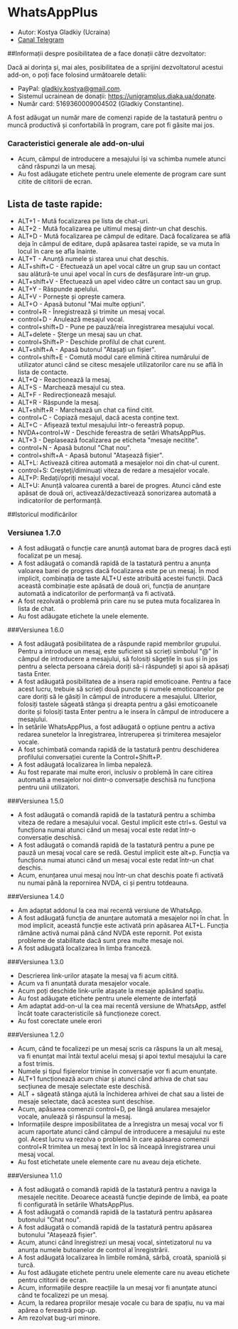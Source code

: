 # WhatsAppPlus

* Autor: Kostya Gladkiy (Ucraina)
* [Canal Telegram](https://t.me/unigramPlus)

##Informații despre posibilitatea de a face donații către dezvoltator:

Dacă ai dorința și, mai ales, posibilitatea de a sprijini dezvoltatorul acestui add-on, o poți face folosind următoarele detalii:

* PayPal: gladkiy.kostya@gmail.com.
* Sistemul ucrainean de donații: https://unigramplus.diaka.ua/donate.
* Număr card: 5169360009004502 (Gladkiy Constantine).

A fost adăugat un număr mare de comenzi rapide de la tastatură pentru o muncă productivă și confortabilă în program, care pot fi găsite mai jos.

### Caracteristici generale ale add-on-ului

* Acum, câmpul de introducere a mesajului își va schimba numele atunci când răspunzi la un mesaj.
* Au fost adăugate etichete pentru unele elemente de program care sunt citite de cititorii de ecran.

## Lista de taste rapide:

* ALT+1 - Mută focalizarea pe lista de chat-uri.
* ALT+2 - Mută focalizarea pe ultimul mesaj dintr-un chat deschis.
* ALT+D - Mută focalizarea pe câmpul de editare. Dacă focalizarea se află deja în câmpul de editare, după apăsarea tastei rapide, se va muta în locul în care se afla înainte.
* ALT+T - Anunță numele și starea unui chat deschis.
* ALT+shift+C - Efectuează un apel vocal către un grup sau un contact sau alătură-te unui apel vocal în curs de desfășurare într-un grup.
* ALT+shift+V - Efectuează un apel video către un contact sau un grup.
* ALT+Y - Răspunde apelului.
* ALT+V - Pornește și oprește camera.
* ALT+O - Apasă butonul "Mai multe opțiuni".
* control+R - Înregistrează și trimite un mesaj vocal.
* control+D - Anulează mesajul vocal.
* control+shift+D - Pune pe pauză/reia înregistrarea mesajului vocal.
* ALT+delete - Șterge un mesaj sau un chat.
* control+Shift+P - Deschide profilul de chat curent.
* ALT+shift+A - Apasă butonul "Atașați un fișier".
* control+shift+E - Comută modul care elimină citirea numărului de utilizator atunci când se citesc mesajele utilizatorilor care nu se află în lista de contacte.
* ALT+Q - Reacționează la mesaj.
* ALT+S - Marchează mesajul cu stea.
* ALT+F - Redirecționează mesajul.
* ALT+R - Răspunde la mesaj.
* ALT+shift+R - Marchează un chat ca fiind citit.
* control+C - Copiază mesajul, dacă acesta conține text.
* ALT+C - Afișează textul mesajului într-o fereastră popup.
* NVDA+control+W - Deschide fereastra de setări WhatsAppPlus.
* ALT+3 - Deplasează focalizarea pe eticheta "mesaje necitite".
* control+N - Apasă butonul "Chat nou".
* control+shift+A - Apasă butonul "Atașează fișier".
* ALT+L: Activează citirea automată a mesajelor noi din chat-ul curent.
* control+S: Creșteți/diminuați viteza de redare a mesajelor vocale.
* ALT+P: Redați/opriți mesajul vocal.
* ALT+U: Anunță valoarea curentă a barei de progres. Atunci când este apăsat de două ori, activează/dezactivează sonorizarea automată a indicatorilor de performanță.

##Istoricul modificărilor

### Versiunea 1.7.0

* A fost adăugată o funcție care anunță automat bara de progres dacă ești focalizat pe un mesaj.
* A fost adăugată o comandă rapidă de la tastatură pentru a anunța valoarea barei de progres dacă focalizarea este pe un mesaj. În mod implicit, combinația de taste ALT+U este atribuită acestei funcții. Dacă această combinație este apăsată de două ori, funcția de anunțare automată a indicatorilor de performanță va fi activată.
* A fost rezolvată o problemă prin care nu se putea muta focalizarea în lista de chat.
* Au fost adăugate etichete la unele elemente.

###Versiunea 1.6.0

* A fost adăugată posibilitatea de a răspunde rapid membrilor grupului. Pentru a introduce un mesaj, este suficient să scrieți simbolul "@" în câmpul de introducere a mesajului, să folosiți săgețile în sus și în jos pentru a selecta persoana căreia doriți să-i răspundeți și apoi să apăsați tasta Enter.
* A fost adăugată posibilitatea de a insera rapid emoticoane. Pentru a face acest lucru, trebuie să scrieți două puncte și numele emoticoanelor pe care doriți să le găsiți în câmpul de introducere a mesajului. Ulterior, folosiți tastele săgeată stânga și dreapta pentru a găsi emoticoanele dorite și folosiți tasta Enter pentru a le insera în câmpul de introducere a mesajului.
* În setările WhatsAppPlus, a fost adăugată o opțiune pentru a activa redarea sunetelor la înregistrarea, întreruperea și trimiterea mesajelor vocale.
* A fost schimbată comanda rapidă de la tastatură pentru deschiderea profilului conversației curente la Control+Shift+P.
* A fost adăugată localizarea în limba nepaleză.
* Au fost reparate mai multe erori, inclusiv o problemă în care citirea automată a mesajelor noi dintr-o conversație deschisă nu funcționa pentru unii utilizatori.

###Versiunea 1.5.0

* A fost adăugată o comandă rapidă de la tastatură pentru a schimba viteza de redare a mesajului vocal. Gestul implicit este ctrl+s. Gestul va funcționa numai atunci când un mesaj vocal este redat într-o conversație deschisă.
* A fost adăugată o comandă rapidă de la tastatură pentru a pune pe pauză un mesaj vocal care se redă. Gestul implicit este alt+p. Funcția va funcționa numai atunci când un mesaj vocal este redat într-un chat deschis.
* Acum, enunțarea unui mesaj nou într-un chat deschis poate fi activată nu numai până la repornirea NVDA, ci și pentru totdeauna.

###Versiunea 1.4.0

* Am adaptat addonul la cea mai recentă versiune de WhatsApp.
* A fost adăugată funcția de anunțare automată a mesajelor noi în chat. În mod implicit, această funcție este activată prin apăsarea ALT+L. Funcția rămâne activă numai până când NVDA este repornit. Pot exista probleme de stabilitate dacă sunt prea multe mesaje noi.
* A fost adăugată localizarea în limba franceză.

###Versiunea 1.3.0

* Descrierea link-urilor atașate la mesaj va fi acum citită.
* Acum va fi anunțată durata mesajelor vocale.
* Acum poți deschide link-urile atașate la mesaje apăsând spațiu.
* Au fost adăugate etichete pentru unele elemente de interfață
* Am adaptat add-on-ul la cea mai recentă versiune de WhatsApp, astfel încât toate caracteristicile să funcționeze corect.
* Au fost corectate unele erori

###Versiunea 1.2.0

* Acum, când te focalizezi pe un mesaj scris ca răspuns la un alt mesaj, va fi enunțat mai întâi textul acelui mesaj și apoi textul mesajului la care a fost trimis.
* Numele și tipul fișierelor trimise în conversație vor fi acum enunțate.
* ALT+1 funcționează acum chiar și atunci când arhiva de chat sau secțiunea de mesaje selectate este deschisă.
* ALT + săgeată stânga ajută la închiderea arhivei de chat sau a listei de mesaje selectate, dacă acestea sunt deschise.
* Acum, apăsarea comenzii control+D, pe lângă anularea mesajelor vocale, anulează și răspunsul la mesaj.
* Informațiile despre imposibilitatea de a înregistra un mesaj vocal vor fi acum raportate atunci când câmpul de introducere a mesajului nu este gol. Acest lucru va rezolva o problemă în care apăsarea comenzii control+R trimitea un mesaj text în loc să înceapă înregistrarea unui mesaj vocal.
* Au fost etichetate unele elemente care nu aveau deja etichete.

###Versiunea 1.1.0

* A fost adăugată o comandă rapidă de la tastatură pentru a naviga la mesajele necitite. Deoarece această funcție depinde de limbă, ea poate fi configurată în setările WhatsAppPlus.
* A fost adăugată o comandă rapidă de la tastatură pentru apăsarea butonului "Chat nou".
* A fost adăugată o comandă rapidă de la tastatură pentru apăsarea butonului "Atașează fișier".
* Acum, atunci când înregistrezi un mesaj vocal, sintetizatorul nu va anunța numele butoanelor de control al înregistrării.
* A fost adăugată localizarea în limbile română, sârbă, croată, spaniolă și turcă.
* Au fost adăugate etichete pentru unele elemente care nu aveau etichete pentru cititorii de ecran.
* Acum, informațiile despre reacțiile la un mesaj vor fi anunțate atunci când te focalizezi pe un mesaj.
* Acum, la redarea propriilor mesaje vocale cu bara de spațiu, nu va mai apărea o fereastră pop-up.
* Am rezolvat bug-uri minore.